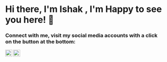 # Hi there, I'm Ishak , I'm Happy to see you here! 👋

### Connect with me, visit my social media accounts with a click on the button at the bottom:

[<img align="left" alt="ishakzail | Twitter" width="22px" src="https://img.icons8.com/fluent/48/000000/twitter.png" />][twitter]
[<img align="left" alt="ishakzail | LinkedIn" width="22px" src="https://img.icons8.com/fluent/48/000000/linkedin.png" />][linkedin]

[linkedin]: https://www.linkedin.com/in/ishak-zail
[twitter]: https://twitter.com/ishakzail